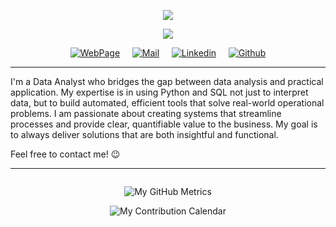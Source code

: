 <p align="center">
    <img src="https://readme-typing-svg.demolab.com?font=Bebas+Neue&size=50&duration=1&pause=500&color=F7F7F7&center=true&vCenter=true&width=435&lines=Hey!+I+am+Sebas"/></a>
</p>
<p align="center">
    <img src="https://readme-typing-svg.demolab.com?font=Bebas+Neue&size=40&pause=500&color=C5C5C5&center=true&vCenter=true&width=435&lines=Data+Analyst"/></a>
</p>

<p align="center">
<a href="https://iamsebas.dev"><img src="https://img.shields.io/badge/-WebPage-005A9C?style=flat&amp;logo=world&amp;logoColor=white" alt="WebPage"></a>&nbsp;&nbsp;&nbsp;&nbsp;
<a href="mailto:sebas@iamsebas.dev"><img src="https://img.shields.io/badge/-Mail-c14438?style=flat&amp;logo=Gmail&amp;logoColor=white" alt="Mail"></a>&nbsp;&nbsp;&nbsp;&nbsp;
<a href="https://www.linkedin.com/in/sebasnolascop/"><img src="https://img.shields.io/badge/-LinkedIn-blue?style=flat&amp;logo=LinkedIn&amp;logoColor=white" alt="Linkedin"></a>&nbsp;&nbsp;&nbsp;&nbsp;
<a href="https://github.com/sebasnolascop"><img src="https://img.shields.io/badge/-Github-000?style=flat&amp;logo=Github&amp;logoColor=white" alt="Github"></a>
</p>

---

I'm a Data Analyst who bridges the gap between data analysis and practical application. My expertise is in using Python and SQL not just to interpret data, but to build automated, efficient tools that solve real-world operational problems.
I am passionate about creating systems that streamline processes and provide clear, quantifiable value to the business. My goal is to always deliver solutions that are both insightful and functional.

Feel free to contact me! 😉

---

<p align="right">
    <img src="https://komarev.com/ghpvc/?username=sebasnolascop&style=flat-square&color=blue" alt=""/>
</p>

<p align="center">
  <img src="https://github.com/sebasnolascop/sebasnolascop/blob/main/github-metrics.svg?raw=true" alt="My GitHub Metrics" />
</p>
<p align="center">
  <img src="https://github.com/sebasnolascop/sebasnolascop/blob/main/metrics.plugin.isocalendar.svg?raw=true" alt="My Contribution Calendar" />
</p>
